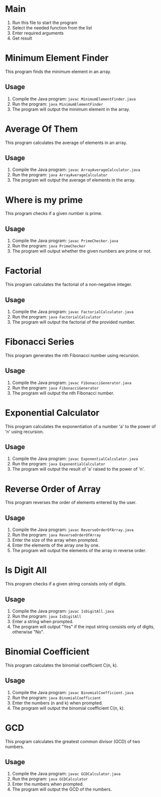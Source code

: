 # Main
1. Run this file to start the program
2. Select the needed function from the list
3. Enter required arguments
4. Get result

# Minimum Element Finder

This program finds the minimum element in an array.

## Usage

1. Compile the Java program: `javac MinimumElementFinder.java`
2. Run the program: `java MinimumElementFinder`
3. The program will output the minimum element in the array.


# Average Of Them

This program calculates the average of elements in an array.

## Usage

1. Compile the Java program: `javac ArrayAverageCalculator.java`
2. Run the program: `java ArrayAverageCalculator`
3. The program will output the average of elements in the array.


# Where is my prime

This program checks if a given number is prime.

## Usage

1. Compile the Java program: `javac PrimeChecker.java`
2. Run the program: `java PrimeChecker`
3. The program will output whether the given numbers are prime or not.


# Factorial

This program calculates the factorial of a non-negative integer.

## Usage

1. Compile the Java program: `javac FactorialCalculator.java`
2. Run the program: `java FactorialCalculator`
3. The program will output the factorial of the provided number.


# Fibonacci Series

This program generates the nth Fibonacci number using recursion.

## Usage

1. Compile the Java program: `javac FibonacciGenerator.java`
2. Run the program: `java FibonacciGenerator`
3. The program will output the nth Fibonacci number.


# Exponential Calculator

This program calculates the exponentiation of a number 'a' to the power of 'n' using recursion.

## Usage

1. Compile the Java program: `javac ExponentialCalculator.java`
2. Run the program: `java ExponentialCalculator`
3. The program will output the result of 'a' raised to the power of 'n'.


# Reverse Order of Array

This program reverses the order of elements entered by the user.

## Usage

1. Compile the Java program: `javac ReverseOrderOfArray.java`
2. Run the program: `java ReverseOrderOfArray`
3. Enter the size of the array when prompted.
4. Enter the elements of the array one by one.
5. The program will output the elements of the array in reverse order.


# Is Digit All

This program checks if a given string consists only of digits.

## Usage

1. Compile the Java program: `javac IsDigitAll.java`
2. Run the program: `java IsDigitAll`
3. Enter a string when prompted.
4. The program will output "Yes" if the input string consists only of digits, otherwise "No".


# Binomial Coefficient

This program calculates the binomial coefficient C(n, k).

## Usage

1. Compile the Java program: `javac BinomialCoefficient.java`
2. Run the program: `java BinomialCoefficient`
3. Enter the numbers (n and k) when prompted.
4. The program will output the binomial coefficient C(n, k).


# GCD

This program calculates the greatest common divisor (GCD) of two numbers.

## Usage

1. Compile the Java program: `javac GCDCalculator.java`
2. Run the program: `java GCDCalculator`
3. Enter the numbers when prompted.
4. The program will output the GCD of the numbers.
